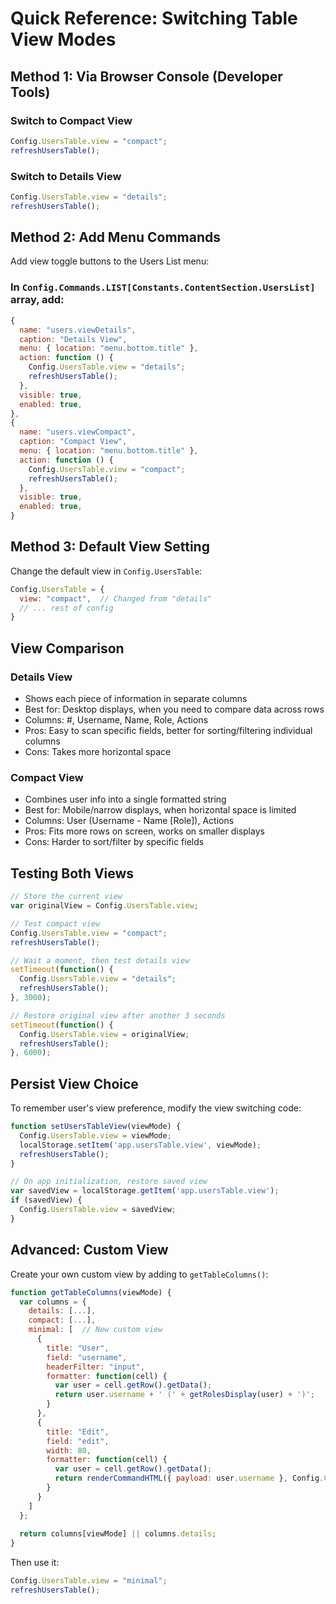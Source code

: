 # Quick Reference: Switching Table View Modes

## Method 1: Via Browser Console (Developer Tools)

### Switch to Compact View
```javascript
Config.UsersTable.view = "compact";
refreshUsersTable();
```

### Switch to Details View
```javascript
Config.UsersTable.view = "details";
refreshUsersTable();
```

## Method 2: Add Menu Commands

Add view toggle buttons to the Users List menu:

### In `Config.Commands.LIST[Constants.ContentSection.UsersList]` array, add:

```javascript
{
  name: "users.viewDetails",
  caption: "Details View",
  menu: { location: "menu.bottom.title" },
  action: function () {
    Config.UsersTable.view = "details";
    refreshUsersTable();
  },
  visible: true,
  enabled: true,
},
{
  name: "users.viewCompact",
  caption: "Compact View",
  menu: { location: "menu.bottom.title" },
  action: function () {
    Config.UsersTable.view = "compact";
    refreshUsersTable();
  },
  visible: true,
  enabled: true,
}
```

## Method 3: Default View Setting

Change the default view in `Config.UsersTable`:

```javascript
Config.UsersTable = {
  view: "compact",  // Changed from "details"
  // ... rest of config
}
```

## View Comparison

### Details View
- Shows each piece of information in separate columns
- Best for: Desktop displays, when you need to compare data across rows
- Columns: #, Username, Name, Role, Actions
- Pros: Easy to scan specific fields, better for sorting/filtering individual columns
- Cons: Takes more horizontal space

### Compact View
- Combines user info into a single formatted string
- Best for: Mobile/narrow displays, when horizontal space is limited
- Columns: User (Username - Name [Role]), Actions
- Pros: Fits more rows on screen, works on smaller displays
- Cons: Harder to sort/filter by specific fields

## Testing Both Views

```javascript
// Store the current view
var originalView = Config.UsersTable.view;

// Test compact view
Config.UsersTable.view = "compact";
refreshUsersTable();

// Wait a moment, then test details view
setTimeout(function() {
  Config.UsersTable.view = "details";
  refreshUsersTable();
}, 3000);

// Restore original view after another 3 seconds
setTimeout(function() {
  Config.UsersTable.view = originalView;
  refreshUsersTable();
}, 6000);
```

## Persist View Choice

To remember user's view preference, modify the view switching code:

```javascript
function setUsersTableView(viewMode) {
  Config.UsersTable.view = viewMode;
  localStorage.setItem('app.usersTable.view', viewMode);
  refreshUsersTable();
}

// On app initialization, restore saved view
var savedView = localStorage.getItem('app.usersTable.view');
if (savedView) {
  Config.UsersTable.view = savedView;
}
```

## Advanced: Custom View

Create your own custom view by adding to `getTableColumns()`:

```javascript
function getTableColumns(viewMode) {
  var columns = {
    details: [...],
    compact: [...],
    minimal: [  // New custom view
      { 
        title: "User", 
        field: "username", 
        headerFilter: "input",
        formatter: function(cell) {
          var user = cell.getRow().getData();
          return user.username + ' (' + getRolesDisplay(user) + ')';
        }
      },
      { 
        title: "Edit", 
        field: "edit",
        width: 80,
        formatter: function(cell) {
          var user = cell.getRow().getData();
          return renderCommandHTML({ payload: user.username }, Config.Constants.CommandName.UsersEditRow);
        }
      }
    ]
  };
  
  return columns[viewMode] || columns.details;
}
```

Then use it:
```javascript
Config.UsersTable.view = "minimal";
refreshUsersTable();
```
